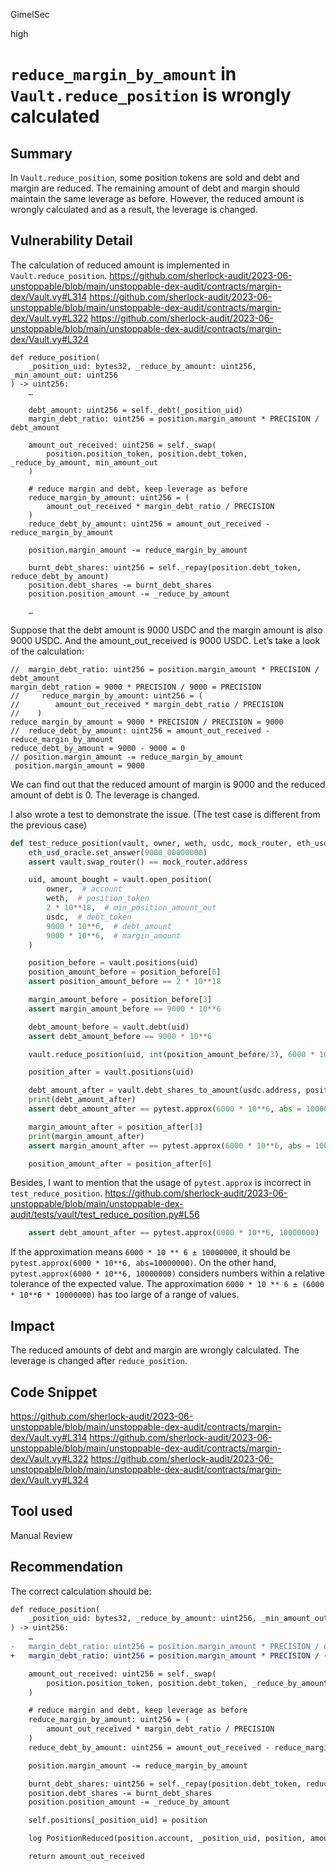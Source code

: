 GimelSec

high

# `reduce_margin_by_amount` in `Vault.reduce_position` is wrongly calculated

## Summary

In `Vault.reduce_position`, some position tokens are sold and debt and margin are reduced. The remaining amount of debt and margin should maintain the same leverage as before. However, the reduced amount is wrongly calculated and as a result, the leverage is changed.

## Vulnerability Detail

The calculation of reduced amount is implemented in `Vault.reduce_position`.
https://github.com/sherlock-audit/2023-06-unstoppable/blob/main/unstoppable-dex-audit/contracts/margin-dex/Vault.vy#L314
https://github.com/sherlock-audit/2023-06-unstoppable/blob/main/unstoppable-dex-audit/contracts/margin-dex/Vault.vy#L322
https://github.com/sherlock-audit/2023-06-unstoppable/blob/main/unstoppable-dex-audit/contracts/margin-dex/Vault.vy#L324
```vyper
def reduce_position(
    _position_uid: bytes32, _reduce_by_amount: uint256, _min_amount_out: uint256
) -> uint256:
    …

    debt_amount: uint256 = self._debt(_position_uid)
    margin_debt_ratio: uint256 = position.margin_amount * PRECISION / debt_amount

    amount_out_received: uint256 = self._swap(
        position.position_token, position.debt_token, _reduce_by_amount, min_amount_out
    )

    # reduce margin and debt, keep leverage as before
    reduce_margin_by_amount: uint256 = (
        amount_out_received * margin_debt_ratio / PRECISION
    )
    reduce_debt_by_amount: uint256 = amount_out_received - reduce_margin_by_amount

    position.margin_amount -= reduce_margin_by_amount

    burnt_debt_shares: uint256 = self._repay(position.debt_token, reduce_debt_by_amount)
    position.debt_shares -= burnt_debt_shares
    position.position_amount -= _reduce_by_amount

    …
```

Suppose that the debt amount is 9000 USDC and the margin amount is also 9000 USDC. And the amount_out_received is 9000 USDC. Let’s take a look of the calculation:
```vyper
//  margin_debt_ratio: uint256 = position.margin_amount * PRECISION / debt_amount
margin_debt_ration = 9000 * PRECISION / 9000 = PRECISION
//     reduce_margin_by_amount: uint256 = (
//        amount_out_received * margin_debt_ratio / PRECISION
//    )
reduce_margin_by_amount = 9000 * PRECISION / PRECISION = 9000
//  reduce_debt_by_amount: uint256 = amount_out_received - reduce_margin_by_amount
reduce_debt_by_amount = 9000 - 9000 = 0
// position.margin_amount -= reduce_margin_by_amount
 position.margin_amount = 9000
```

We can find out that the reduced amount of margin is 9000 and the reduced amount of debt is 0. The leverage is changed.

I also wrote a test to demonstrate the issue. (The test case is different from the previous case)
```python
def test_reduce_position(vault, owner, weth, usdc, mock_router, eth_usd_oracle):
    eth_usd_oracle.set_answer(9000_00000000)
    assert vault.swap_router() == mock_router.address

    uid, amount_bought = vault.open_position(
        owner,  # account
        weth,  # position_token
        2 * 10**18,  # min_position_amount_out
        usdc,  # debt_token
        9000 * 10**6,  # debt_amount
        9000 * 10**6,  # margin_amount
    )

    position_before = vault.positions(uid)
    position_amount_before = position_before[6]
    assert position_amount_before == 2 * 10**18

    margin_amount_before = position_before[3]
    assert margin_amount_before == 9000 * 10**6

    debt_amount_before = vault.debt(uid)
    assert debt_amount_before == 9000 * 10**6

    vault.reduce_position(uid, int(position_amount_before/3), 6000 * 10**6)

    position_after = vault.positions(uid)

    debt_amount_after = vault.debt_shares_to_amount(usdc.address, position_after[4])
    print(debt_amount_after)
    assert debt_amount_after == pytest.approx(6000 * 10**6, abs = 10000000) // @audit it would fail since debt_amount_after  is 9000 * 10**6

    margin_amount_after = position_after[3]
    print(margin_amount_after)
    assert margin_amount_after == pytest.approx(6000 * 10**6, abs = 1000000)

    position_amount_after = position_after[6]
```

Besides, I want to mention that the usage of `pytest.approx` is incorrect in `test_reduce_position`.
https://github.com/sherlock-audit/2023-06-unstoppable/blob/main/unstoppable-dex-audit/tests/vault/test_reduce_position.py#L56
```python
    assert debt_amount_after == pytest.approx(6000 * 10**6, 10000000)
```
If the approximation means `6000 * 10 ** 6 ± 10000000`, it should be `pytest.approx(6000 * 10**6, abs=10000000)`. On the other hand, `pytest.approx(6000 * 10**6, 10000000)` considers numbers within a relative tolerance of the expected value. The approximation `6000 * 10 ** 6 ± (6000 * 10**6 * 10000000)` has too large of a range of values.


## Impact

The reduced amounts of debt and margin are wrongly calculated. The leverage is changed after `reduce_position`.

## Code Snippet

https://github.com/sherlock-audit/2023-06-unstoppable/blob/main/unstoppable-dex-audit/contracts/margin-dex/Vault.vy#L314
https://github.com/sherlock-audit/2023-06-unstoppable/blob/main/unstoppable-dex-audit/contracts/margin-dex/Vault.vy#L322
https://github.com/sherlock-audit/2023-06-unstoppable/blob/main/unstoppable-dex-audit/contracts/margin-dex/Vault.vy#L324


## Tool used

Manual Review

## Recommendation

The correct calculation should be:
```diff
def reduce_position(
    _position_uid: bytes32, _reduce_by_amount: uint256, _min_amount_out: uint256
) -> uint256:
    …
-   margin_debt_ratio: uint256 = position.margin_amount * PRECISION / debt_amount
+   margin_debt_ratio: uint256 = position.margin_amount * PRECISION / ( debt_amount + position.margin_amount)

    amount_out_received: uint256 = self._swap(
        position.position_token, position.debt_token, _reduce_by_amount, min_amount_out
    )

    # reduce margin and debt, keep leverage as before
    reduce_margin_by_amount: uint256 = (
        amount_out_received * margin_debt_ratio / PRECISION
    )
    reduce_debt_by_amount: uint256 = amount_out_received - reduce_margin_by_amount

    position.margin_amount -= reduce_margin_by_amount

    burnt_debt_shares: uint256 = self._repay(position.debt_token, reduce_debt_by_amount)
    position.debt_shares -= burnt_debt_shares
    position.position_amount -= _reduce_by_amount

    self.positions[_position_uid] = position

    log PositionReduced(position.account, _position_uid, position, amount_out_received)

    return amount_out_received
```
